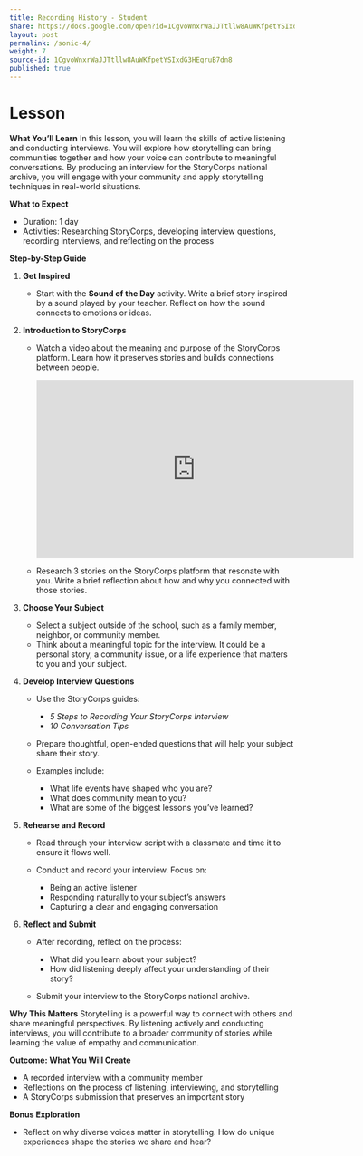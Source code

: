 ```yaml
---
title: Recording History - Student
share: https://docs.google.com/open?id=1CgvoWnxrWaJJTtllw8AuWKfpetYSIxdG3HEqruB7dn8
layout: post
permalink: /sonic-4/
weight: 7
source-id: 1CgvoWnxrWaJJTtllw8AuWKfpetYSIxdG3HEqruB7dn8
published: true
---
```

# Lesson

<!--StartFragment-->

**What You’ll Learn** In this lesson, you will learn the skills of active listening and conducting interviews. You will explore how storytelling can bring communities together and how your voice can contribute to meaningful conversations. By producing an interview for the StoryCorps national archive, you will engage with your community and apply storytelling techniques in real-world situations.

**What to Expect**

* Duration: 1 day
* Activities: Researching StoryCorps, developing interview questions, recording interviews, and reflecting on the process

**Step-by-Step Guide**

1. **Get Inspired**

   * Start with the **Sound of the Day** activity. Write a brief story inspired by a sound played by your teacher. Reflect on how the sound connects to emotions or ideas.
2. **Introduction to StoryCorps**

   * Watch a video about the meaning and purpose of the StoryCorps platform. Learn how it preserves stories and builds connections between people.

     <iframe width="560" height="315" src="https://www.youtube.com/embed/KGCD1XR0WPk?si=kNqYvjwaIdZUqNaU" title="YouTube video player" frameborder="0" allow="accelerometer; autoplay; clipboard-write; encrypted-media; gyroscope; picture-in-picture; web-share" referrerpolicy="strict-origin-when-cross-origin" allowfullscreen></iframe>
   * Research 3 stories on the StoryCorps platform that resonate with you. Write a brief reflection about how and why you connected with those stories.
3. **Choose Your Subject**

   * Select a subject outside of the school, such as a family member, neighbor, or community member.
   * Think about a meaningful topic for the interview. It could be a personal story, a community issue, or a life experience that matters to you and your subject.
4. **Develop Interview Questions**

   * Use the StoryCorps guides:

     * *5 Steps to Recording Your StoryCorps Interview*
     * *10 Conversation Tips*
   * Prepare thoughtful, open-ended questions that will help your subject share their story.
   * Examples include:

     * What life events have shaped who you are?
     * What does community mean to you?
     * What are some of the biggest lessons you’ve learned?
5. **Rehearse and Record**

   * Read through your interview script with a classmate and time it to ensure it flows well.
   * Conduct and record your interview. Focus on:

     * Being an active listener
     * Responding naturally to your subject’s answers
     * Capturing a clear and engaging conversation
6. **Reflect and Submit**

   * After recording, reflect on the process:

     * What did you learn about your subject?
     * How did listening deeply affect your understanding of their story?
   * Submit your interview to the StoryCorps national archive.

**Why This Matters** Storytelling is a powerful way to connect with others and share meaningful perspectives. By listening actively and conducting interviews, you will contribute to a broader community of stories while learning the value of empathy and communication.

**Outcome: What You Will Create**

* A recorded interview with a community member
* Reflections on the process of listening, interviewing, and storytelling
* A StoryCorps submission that preserves an important story

**Bonus Exploration**

* Reflect on why diverse voices matter in storytelling. How do unique experiences shape the stories we share and hear?

<!--EndFragment-->
